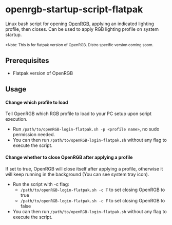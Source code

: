 # openrgb-startup-script-flatpak
Linux bash script for opening [OpenRGB](https://openrgb.org/), applying an indicated lighting profile, then closes. Can be used to apply RGB lighting profile on system startup. \
\
<sup>*Note: This is for flatpak version of OpenRGB. Distro specific version coming soom.</sup>

## Prerequisites
* Flatpak version of OpenRGB

## Usage
#### Change which profile to load
Tell OpenRGB which RGB profile to load to your PC setup upon script execution.
* Run ```/path/to/openRGB-login-flatpak.sh -p <profile name>```, no sudo permission needed.
* You can then run `/path/to/openRGB-login-flatpak.sh` without any flag to execute the script.

#### Change whether to close OpenRGB after applying a profile
If set to true, OpenRGB will close itself after applying a profile, otherwise it will keep running in the background (You can see system tray icon).
* Run the script with -c flag:
  *   ```/path/to/openRGB-login-flatpak.sh -c T``` to set closing OpenRGB to true
  *   ```/path/to/openRGB-login-flatpak.sh -c F``` to set closing OpenRGB to false
* You can then run `/path/to/openRGB-login-flatpak.sh` without any flag to execute the script.
